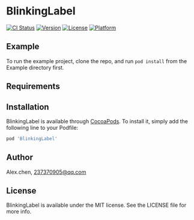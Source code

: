 # BlinkingLabel

[![CI Status](https://img.shields.io/travis/MEIEEPgAAAAAAAAAAAAAAAAAAAEwFAYIKoZIhvcNAwcECGN44y6BRqIpBBgCgnk9jNdWcRJZE3T7u6bmn7TfRScywfw=/BlinkingLabel.svg?style=flat)](https://travis-ci.org/MEIEEPgAAAAAAAAAAAAAAAAAAAEwFAYIKoZIhvcNAwcECGN44y6BRqIpBBgCgnk9jNdWcRJZE3T7u6bmn7TfRScywfw=/BlinkingLabel)
[![Version](https://img.shields.io/cocoapods/v/BlinkingLabel.svg?style=flat)](https://cocoapods.org/pods/BlinkingLabel)
[![License](https://img.shields.io/cocoapods/l/BlinkingLabel.svg?style=flat)](https://cocoapods.org/pods/BlinkingLabel)
[![Platform](https://img.shields.io/cocoapods/p/BlinkingLabel.svg?style=flat)](https://cocoapods.org/pods/BlinkingLabel)

## Example

To run the example project, clone the repo, and run `pod install` from the Example directory first.

## Requirements

## Installation

BlinkingLabel is available through [CocoaPods](https://cocoapods.org). To install
it, simply add the following line to your Podfile:

```ruby
pod 'BlinkingLabel'
```

## Author

Alex.chen, 237370905@qq.com

## License

BlinkingLabel is available under the MIT license. See the LICENSE file for more info.
